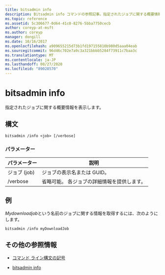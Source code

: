 ```yaml
---
title: bitsadmin info
description: Bitsadmin info コマンドの参照記事。指定されたジョブに関する概要情報が表示されます。
ms.topic: reference
ms.assetid: 5c306677-0d64-41c0-8276-5bba7750cecb
author: coreyp-at-msft
ms.author: coreyp
manager: dongill
ms.date: 10/16/2017
ms.openlocfilehash: a909655215d73b1fd197155810b980d5aaa04eab
ms.sourcegitcommit: 96d46c702e7a9c3a321bbbb5284f73911c7baa3c
ms.translationtype: MT
ms.contentlocale: ja-JP
ms.lasthandoff: 08/27/2020
ms.locfileid: "89028570"
---
```

# <a name="bitsadmin-info"></a>bitsadmin info

指定されたジョブに関する概要情報を表示します。

## <a name="syntax"></a>構文

```
bitsadmin /info <job> [/verbose]
```

### <a name="parameters"></a>パラメーター

| パラメーター | 説明 |
| -------------- | -------------- |
| ジョブ (job) | ジョブの表示名または GUID。 |
| /verbose | 省略可能。 各ジョブの詳細情報を提供します。 |

## <a name="examples"></a>例

*Mydownloadjob*という名前のジョブに関する情報を取得するには、次のようにします。

```
bitsadmin /info myDownloadJob
```

## <a name="additional-references"></a>その他の参照情報

- [コマンド ライン構文の記号](command-line-syntax-key.md)

- [bitsadmin info](bitsadmin-info.md)
